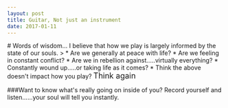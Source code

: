 ```yaml
---
layout: post
title: Guitar, Not just an instrument
date: 2017-01-11
---
```

<p>
# Words of wisdom...
I believe that how we play is largely informed by the state of our souls.
> * Are we generally at peace with life? 
* Are we feeling in constant conflict?
* Are we in rebellion against.....virtually everything?
* Constantly wound up.....or taking life as it comes? 
* Think the above doesn't impact how you play? 
<font size="4">Think again</font>
<p> 
<p>

###Want to know what's really going on inside of you? 
Record yourself and listen......your soul will tell you instantly.


